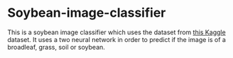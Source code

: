 # Soybean-image-classifier
This is a soybean image classifier which uses the dataset from [this Kaggle](https://www.kaggle.com/fpeccia/weed-detection-in-soybean-crops) dataset. It uses a two neural network in order to predict if the image is of a broadleaf, grass, soil or soybean.
